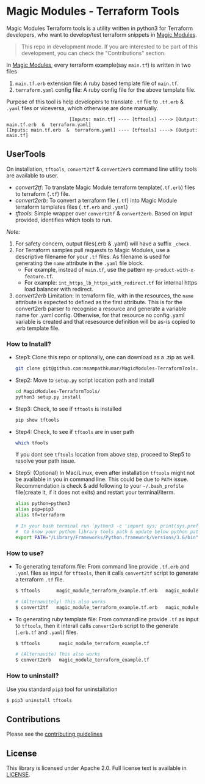 # Magic Modules - Terraform Tools

Magic Modules Terraform tools is a utility written in python3 for Terraform developers, who want to develop/test terraform snippets in [Magic Modules](https://github.com/GoogleCloudPlatform/magic-modules).

> This repo in development mode. If you are interested to be part of this development, you can check the "Contributions" section.

In [Magic Modules](https://github.com/GoogleCloudPlatform/magic-modules), every terraform example(say `main.tf`) is written in two files

1. `main.tf.erb` extension file: A ruby based template file of `main.tf`.
2. `terraform.yaml` config file: A ruby config file for the above template file.

Purpose of this tool is help developers to translate `.tf` file to `.tf.erb` & `.yaml` files or viceversa, which otherwise are done manually.

```
                       [Inputs: main.tf] ---- [tftools] ----> [Output: main.tf.erb  &  terraform.yaml]
[Inputs: main.tf.erb  &  terraform.yaml] ---- [tftools] ----> [Output: main.tf]
```

## UserTools

On installation, `tftools`, `convert2tf` & `convert2erb` command line utility tools are available to user.

- _convert2tf_: To translate Magic Module terraform template(`.tf.erb`) files to terraform (`.tf`) file.
- _convert2erb_: To convert a terraform file (`.tf`) into Magic Module terraform templates files (`.tf.erb` and `.yaml`)
- _tftools_: Simple wrapper over `convert2tf` & `convert2erb`. Based on input provided, identifies which tools to run.

_Note:_

1. For safety concern, output files(.erb & .yaml) will have a suffix `_check`.
1. For Terraform samples pull requests to Magic Modules, use a descriptive filename for your `.tf` files. As filename is used for generating the `name` attribute in the `.yaml` file block.
    - For example, instead of `main.tf`,  use the pattern `my-product-with-x-feature.tf`.
    - For example: `int_https_lb_https_with_redirect.tf` for internal https load balancer with redirect.
1. _convert2erb_ Limitation: In terraform file, with in the resources, the `name` attribute is expected to defined as the first attribute. This is for the convert2erb parser to recognise a resource and generate a variable name for .yaml config. Otherwise, for that resource no config .yaml variable is created and that resesource definition will be as-is copied to .erb template file.

### How to Install?

- Step1: Clone this repo or optionally, one can download as a .zip as well.

  ```bash
  git clone git@github.com:msampathkumar/MagicModules-TerraformTools.git
  ```

- Step2: Move to `setup.py` script location path and install

  ```bash
  cd MagicModules-TerraformTools/
  python3 setup.py install
  ```

- Step3: Check, to see if `tftools` is installed

  ```bash
  pip show tftools
  ```

- Step4: Check, to see if `tftools` are in user path

  ```bash
  which tfools
  ```
  If you dont see `tftools` location from above step, proceed to Step5 to resolve your path issue.

- Step5: (Optional) In Mac/Linux, even after installation `tftools` might not be available in you in command line. This could be due to `PATH` issue. Recommendation is check & add following to your `~/.bash_profile` file(create it, if it does not exits) and restart your terminal/iterm.

  ```bash
  alias python=python3
  alias pip=pip3
  alias tf=terraform

  # In your bash terminal run `python3 -c 'import sys; print(sys.prefix + "/bin")'`
  #  to know your python library tools path & update below python path accordingly.
  export PATH="/Library/Frameworks/Python.framework/Versions/3.6/bin":$PATH
  ```

### How to use?

- To generating terraform file: From command line provide `.tf.erb` and `.yaml` files as input for `tftools`, then it calls `convert2tf` script to generate a terraform `.tf` file.

  ```bash
  $ tftools      magic_module_terraform_example.tf.erb   magic_module_terraform.yaml

  # (Alternavitely) This also works
  $ convert2tf   magic_module_terraform_example.tf.erb   magic_module_terraform.yaml
  ```

- To generating ruby template file: From commandline provide `.tf` as input to `tftools`, then it interall calls `convert2erb` script to the generate (`.erb.tf` and `.yaml`) files.

  ```bash
  $ tftools       magic_module_terraform_example.tf

  # (Alternavite) This also works
  $ convert2erb   magic_module_terraform_example.tf
  ```

### How to uninstall?

Use you standard `pip3` tool for uninstallation

```bash
$ pip3 uninstall tftools
```

## Contributions

Please see the [contributing guidelines](CONTRIBUTING.md)

## License

This library is licensed under Apache 2.0. Full license text is available in [LICENSE](LICENSE).
